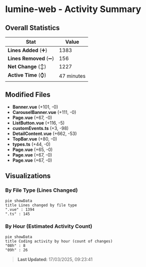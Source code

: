 # lumine-web - Activity Summary 

## Overall Statistics

| Stat                   | Value                                                             |
| ---------------------- | ----------------------------------------------------------------- |
| **Lines Added** (➕)   | 1383                                          |
| **Lines Removed** (➖) | 156                                        |
| **Net Change** (↕)    | 1227                |
| **Active Time** (⌚)   | 47 minutes |


## Modified Files
- **Banner.vue** (+101, -0)
- **CarouselBanner.vue** (+111, -0)
- **Page.vue** (+67, -0)
- **ListButton.vue** (+116, -5)
- **customEvents.ts** (+3, -98)
- **DetailContent.vue** (+662, -53)
- **TopBar.vue** (+80, -0)
- **types.ts** (+44, -0)
- **Page.vue** (+65, -0)
- **Page.vue** (+67, -0)
- **Page.vue** (+67, -0)

## Visualizations

### By File Type (Lines Changed)

```mermaid
pie showData
title Lines changed by file type
".vue" : 1394
".ts" : 145
```

### By Hour (Estimated Activity Count)

```mermaid
pie showData
title Coding activity by hour (count of changes)
"08h" : 8
"09h" : 26
```


> **Last Updated:** 17/03/2025, 09:23:41